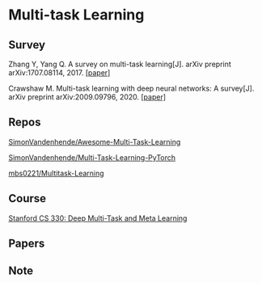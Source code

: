 # Multi-task Learning

## Survey

Zhang Y, Yang Q. A survey on multi-task learning[J]. arXiv preprint arXiv:1707.08114, 2017. [[paper]](https://arxiv.org/pdf/1707.08114.pdf)

Crawshaw M. Multi-task learning with deep neural networks: A survey[J]. arXiv preprint arXiv:2009.09796, 2020. [[paper]](https://arxiv.org/pdf/2009.09796.pdf)

## Repos

[SimonVandenhende/Awesome-Multi-Task-Learning](https://github.com/SimonVandenhende/Awesome-Multi-Task-Learning)

[SimonVandenhende/Multi-Task-Learning-PyTorch](https://github.com/SimonVandenhende/Multi-Task-Learning-PyTorch)

[mbs0221/Multitask-Learning](https://github.com/mbs0221/Multitask-Learning)

## Course

[Stanford CS 330: Deep Multi-Task and Meta Learning](http://cs330.stanford.edu/)

## Papers

## Note

